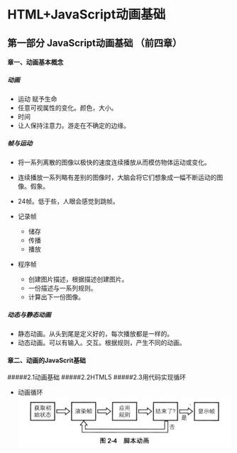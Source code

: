 # HTML+JavaScript动画基础

## 第一部分 JavaScript动画基础 （前四章）

#### 章一、动画基本概念
##### 动画
* 运动 赋予生命
* 任意可视属性的变化。颜色，大小。
* 时间 
* 让人保持注意力。游走在不确定的边缘。

##### 帧与运动  
* 将一系列离散的图像以极快的速度连续播放从而模仿物体运动或变化。
* 连续播放一系列略有差别的图像时，大脑会将它们想象成一幅不断运动的图像。假象。
* 24帧。低于些，人眼会感觉到跳帧。

* 记录帧
    * 储存
    * 传播
    * 播放 
* 程序帧
    * 创建图片描述，根据描述创建图片。
    * 一份描述与一系列规则。
    * 计算出下一份图像。 

##### 动态与静态动画
* 静态动画。从头到尾是定义好的，每次播放都是一样的。
* 动态动画。可以有输入。交互。根据规则，产生不同的动画。 

#### 章二、动画的JavaScrit基础
#####2.1动画基础
#####2.2HTML5
#####2.3用代码实现循环
* 动画循环
![示意图](img/2_1.png)


